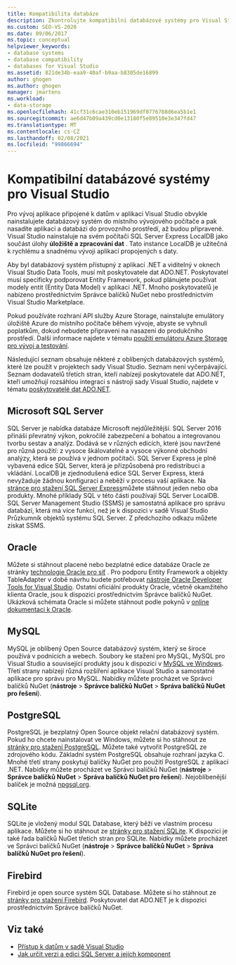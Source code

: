 ```yaml
---
title: Kompatibilita databáze
description: Zkontrolujte kompatibilní databázové systémy pro Visual Studio, například Microsoft SQL Server, Oracle, MySQL, PostgreSQL, SQLite a Firebird.
ms.custom: SEO-VS-2020
ms.date: 09/06/2017
ms.topic: conceptual
helpviewer_keywords:
- database systems
- database compatibility
- databases for Visual Studio
ms.assetid: 821de34b-eaa9-40af-b9aa-b8305de16899
author: ghogen
ms.author: ghogen
manager: jmartens
ms.workload:
- data-storage
ms.openlocfilehash: 41cf31c6cae310eb151969df0776788d6ea5b1e1
ms.sourcegitcommit: ae6d47b09a439cd0e13180f5e89510e3e347fd47
ms.translationtype: MT
ms.contentlocale: cs-CZ
ms.lasthandoff: 02/08/2021
ms.locfileid: "99866694"
---
```

# <a name="compatible-database-systems-for-visual-studio"></a>Kompatibilní databázové systémy pro Visual Studio

Pro vývoj aplikace připojené k datům v aplikaci Visual Studio obvykle nainstalujete databázový systém do místního vývojového počítače a pak nasadíte aplikaci a databázi do provozního prostředí, až budou připravené. Visual Studio nainstaluje na svém počítači SQL Server Express LocalDB jako součást úlohy **úložiště a zpracování dat** . Tato instance LocalDB je užitečná k rychlému a snadnému vývoji aplikací propojených s daty.

Aby byl databázový systém přístupný z aplikací .NET a viditelný v oknech Visual Studio Data Tools, musí mít poskytovatele dat ADO.NET. Poskytovatel musí specificky podporovat Entity Framework, pokud plánujete používat modely entit (Entity Data Model) v aplikaci .NET. Mnoho poskytovatelů je nabízeno prostřednictvím Správce balíčků NuGet nebo prostřednictvím Visual Studio Marketplace.

Pokud používáte rozhraní API služby Azure Storage, nainstalujte emulátory úložiště Azure do místního počítače během vývoje, abyste se vyhnuli poplatkům, dokud nebudete připraveni na nasazení do produkčního prostředí. Další informace najdete v tématu [použití emulátoru Azure Storage pro vývoj a testování](/azure/storage/common/storage-use-emulator).

Následující seznam obsahuje některé z oblíbených databázových systémů, které lze použít v projektech sady Visual Studio. Seznam není vyčerpávající. Seznam dodavatelů třetích stran, kteří nabízejí poskytovatele dat ADO.NET, kteří umožňují rozsáhlou integraci s nástroji sady Visual Studio, najdete v tématu [poskytovatelé dat ADO.NET](/dotnet/framework/data/adonet/data-providers).

## <a name="microsoft-sql-server"></a>Microsoft SQL Server

SQL Server je nabídka databáze Microsoft nejdůležitější. SQL Server 2016 přináší převratný výkon, pokročilé zabezpečení a bohatou a integrovanou tvorbu sestav a analýz. Dodává se v různých edicích, které jsou navržené pro různá použití: z vysoce škálovatelné a vysoce výkonné obchodní analýzy, která se používá v jednom počítači. SQL Server Express je plně vybavená edice SQL Server, která je přizpůsobená pro redistribuci a vkládání.  LocalDB je zjednodušená edice SQL Server Express, která nevyžaduje žádnou konfiguraci a neběží v procesu vaší aplikace. Na [stránce pro stažení SQL Server Express](https://www.microsoft.com/sql-server/sql-server-editions-express)můžete stáhnout jeden nebo oba produkty. Mnohé příklady SQL v této části používají SQL Server LocalDB. SQL Server Management Studio (SSMS) je samostatná aplikace pro správu databází, která má více funkcí, než je k dispozici v sadě Visual Studio Průzkumník objektů systému SQL Server. Z předchozího odkazu můžete získat SSMS.

## <a name="oracle"></a>Oracle

Můžete si stáhnout placené nebo bezplatné edice databáze Oracle ze stránky [technologie Oracle pro síť](https://www.oracle.com/database/technologies/oracle-database-software-downloads.html) . Pro podporu Entity Framework a objekty TableAdapter v době návrhu budete potřebovat [nástroje Oracle Developer Tools for Visual Studio](https://www.oracle.com/database/technologies/developer-tools/visual-studio/). Ostatní oficiální produkty Oracle, včetně okamžitého klienta Oracle, jsou k dispozici prostřednictvím Správce balíčků NuGet. Ukázková schémata Oracle si můžete stáhnout podle pokynů v [online dokumentaci k Oracle](https://docs.oracle.com/cd/E11882_01/server.112/e10831/toc.htm).

## <a name="mysql"></a>MySQL

MySQL je oblíbený Open Source databázový systém, který se široce používá v podnicích a webech. Soubory ke stažení pro MySQL, MySQL pro Visual Studio a související produkty jsou k dispozici v [MySQL ve Windows](https://www.mysql.com/why-mysql/windows/). Třetí strany nabízejí různá rozšíření aplikace Visual Studio a samostatné aplikace pro správu pro MySQL. Nabídky můžete procházet ve Správci balíčků NuGet (**nástroje**  >  **Správce balíčků NuGet**  >  **Správa balíčků NuGet pro řešení**).

## <a name="postgresql"></a>PostgreSQL

PostgreSQL je bezplatný Open Source objekt relační databázový systém. Pokud ho chcete nainstalovat ve Windows, můžete si ho stáhnout ze [stránky pro stažení PostgreSQL](https://www.postgresql.org/download/windows/). Můžete také vytvořit PostgreSQL ze zdrojového kódu. Základní systém PostgreSQL obsahuje rozhraní jazyka C. Mnohé třetí strany poskytují balíčky NuGet pro použití PostgreSQL z aplikací .NET. Nabídky můžete procházet ve Správci balíčků NuGet (**nástroje**  >  **Správce balíčků NuGet**  >  **Správa balíčků NuGet pro řešení**). Nejoblíbenější balíček je možná [npgsql.org](http://www.npgsql.org).

## <a name="sqlite"></a>SQLite

SQLite je vložený modul SQL Database, který běží ve vlastním procesu aplikace. Můžete si ho stáhnout ze [stránky pro stažení SQLite](https://www.sqlite.org/download.html). K dispozici je také řada balíčků NuGet třetích stran pro SQLite. Nabídky můžete procházet ve Správci balíčků NuGet (**nástroje**  >  **Správce balíčků NuGet**  >  **Správa balíčků NuGet pro řešení**).

## <a name="firebird"></a>Firebird

Firebird je open source systém SQL Database. Můžete si ho stáhnout ze [stránky pro stažení Firebird](http://firebirdsql.org/en/downloads/). Poskytovatel dat ADO.NET je k dispozici prostřednictvím Správce balíčků NuGet.

## <a name="see-also"></a>Viz také

- [Přístup k datům v sadě Visual Studio](../data-tools/accessing-data-in-visual-studio.md)
- [Jak určit verzi a edici SQL Server a jejích komponent](https://support.microsoft.com/help/321185/how-to-determine-the-version-edition-and-update-level-of-sql-server-an)
